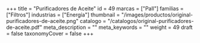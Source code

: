 +++
title = "Purificadores de Aceite"
id = 49
marcas = ["Pall"]
familias = ["Filtros"]
industrias = ["Energía"]
thumbnail = "/images/productos/original-purificadores-de-aceite.png"
catalogo = "/catalogos/original-purificadores-de-aceite.pdf"
meta_description = ""
meta_keywords = ""
weight = 49
draft = false
taxonomyCover = false
+++
